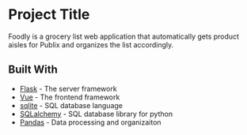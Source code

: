 # Project Title

Foodly is a grocery list web application that automatically gets product aisles for Publix and organizes the list accordingly.

## Built With

* [Flask](https://flask.palletsprojects.com/en/1.1.x/) - The server framework
* [Vue](https://vuejs.org/) - The frontend framework
* [sqlite](https://www.sqlite.org/index.html) - SQL database language
* [SQLalchemy](https://www.sqlalchemy.org/) - SQL database library for python
* [Pandas](https://pandas.pydata.org/) - Data processing and organizaiton
